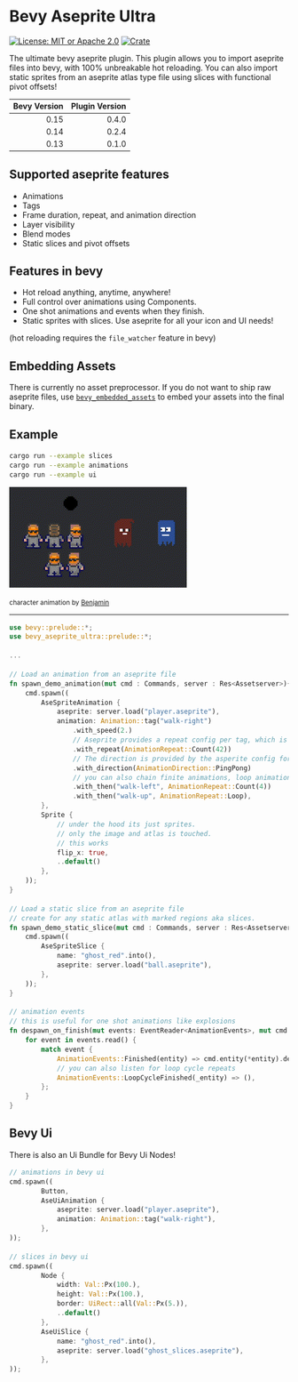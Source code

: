 # Bevy Aseprite Ultra

[![License: MIT or Apache 2.0](https://img.shields.io/badge/License-MIT%20or%20Apache2-blue.svg)](./LICENSE)
[![Crate](https://img.shields.io/crates/v/bevy_aseprite_ultra.svg)](https://crates.io/crates/bevy_aseprite_ultra)

The ultimate bevy aseprite plugin. This plugin allows you to import aseprite files into bevy, with 100% unbreakable
hot reloading. You can also import static sprites from an aseprite atlas type file using slices with functional pivot offsets!

| Bevy Version | Plugin Version |
| -----------: | -------------: |
|         0.15 |          0.4.0 |
|         0.14 |          0.2.4 |
|         0.13 |          0.1.0 |

## Supported aseprite features

-   Animations
-   Tags
-   Frame duration, repeat, and animation direction
-   Layer visibility
-   Blend modes
-   Static slices and pivot offsets

## Features in bevy

-   Hot reload anything, anytime, anywhere!
-   Full control over animations using Components.
-   One shot animations and events when they finish.
-   Static sprites with slices. Use aseprite for all your icon and UI needs!

(hot reloading requires the `file_watcher` feature in bevy)

## Embedding Assets

There is currently no asset preprocessor. If you do not want to ship raw aseprite files, use [`bevy_embedded_assets`](https://github.com/vleue/bevy_embedded_assets)
to embed your assets into the final binary.

## Example

```bash
cargo run --example slices
cargo run --example animations
cargo run --example ui
```

![Example](docs/example.gif)

<small> character animation by [Benjamin](https://github.com/headcr4sh) </small>

---

```rust
use bevy::prelude::*;
use bevy_aseprite_ultra::prelude::*;

...

// Load an animation from an aseprite file
fn spawn_demo_animation(mut cmd : Commands, server : Res<Assetserver>){
    cmd.spawn((
        AseSpriteAnimation {
            aseprite: server.load("player.aseprite"),
            animation: Animation::tag("walk-right")
                .with_speed(2.)
                // Aseprite provides a repeat config per tag, which is beeing ignored on purpose.
                .with_repeat(AnimationRepeat::Count(42))
                // The direction is provided by the asperite config for the tag, but can be overwritten.
                .with_direction(AnimationDirection::PingPong)
                // you can also chain finite animations, loop animations will never finish
                .with_then("walk-left", AnimationRepeat::Count(4))
                .with_then("walk-up", AnimationRepeat::Loop),
        },
        Sprite {
            // under the hood its just sprites.
            // only the image and atlas is touched.
            // this works
            flip_x: true,
            ..default()
        },
    ));
}

// Load a static slice from an aseprite file
// create for any static atlas with marked regions aka slices.
fn spawn_demo_static_slice(mut cmd : Commands, server : Res<Assetserver>){
    cmd.spawn((
        AseSpriteSlice {
            name: "ghost_red".into(),
            aseprite: server.load("ball.aseprite"),
        },
    ));
}

// animation events
// this is useful for one shot animations like explosions
fn despawn_on_finish(mut events: EventReader<AnimationEvents>, mut cmd : Commands){
    for event in events.read() {
        match event {
            AnimationEvents::Finished(entity) => cmd.entity(*entity).despawn_recursive(),
            // you can also listen for loop cycle repeats
            AnimationEvents::LoopCycleFinished(_entity) => (),
        };
    }
}
```

## Bevy Ui

There is also an Ui Bundle for Bevy Ui Nodes!

```rust
// animations in bevy ui
cmd.spawn((
        Button,
        AseUiAnimation {
            aseprite: server.load("player.aseprite"),
            animation: Animation::tag("walk-right"),
        },
));

// slices in bevy ui
cmd.spawn((
        Node {
            width: Val::Px(100.),
            height: Val::Px(100.),
            border: UiRect::all(Val::Px(5.)),
            ..default()
        },
        AseUiSlice {
            name: "ghost_red".into(),
            aseprite: server.load("ghost_slices.aseprite"),
        },
));
```
